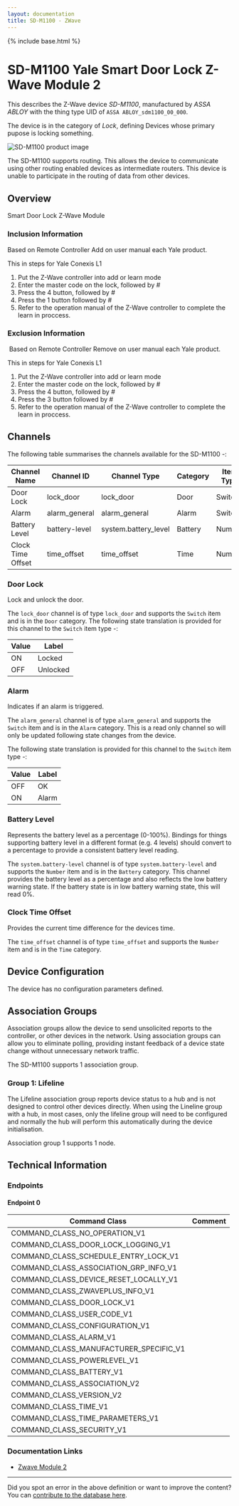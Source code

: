 ```yaml
---
layout: documentation
title: SD-M1100 - ZWave
---
```


{% include base.html %}

# SD-M1100 Yale Smart Door Lock Z-Wave Module 2
This describes the Z-Wave device *SD-M1100*, manufactured by *ASSA ABLOY* with the thing type UID of ```ASSA ABLOY_sdm1100_00_000```.

The device is in the category of *Lock*, defining Devices whose primary pupose is locking something.

![SD-M1100 product image](https://opensmarthouse.org/assets/zwave/attachments/1141/Zwave-Module-2.jpg)


The SD-M1100 supports routing. This allows the device to communicate using other routing enabled devices as intermediate routers.  This device is unable to participate in the routing of data from other devices.

## Overview

Smart Door Lock Z-Wave Module

### Inclusion Information

Based on Remote Controller Add on user manual each Yale product.

This in steps for Yale Conexis L1

  1. Put the Z-Wave controller into add or learn mode
  2. Enter the master code on the lock, followed by #
  3. Press the 4 button, followed by #
  4. Press the 1 button followed by #
  5. Refer to the operation manual of the Z-Wave controller to complete the learn in proccess.

### Exclusion Information

 Based on Remote Controller Remove on user manual each Yale product.

This in steps for Yale Conexis L1

  1. Put the Z-Wave controller into add or learn mode
  2. Enter the master code on the lock, followed by #
  3. Press the 4 button, followed by #
  4. Press the 3 button followed by #
  5. Refer to the operation manual of the Z-Wave controller to complete the learn in proccess.

## Channels

The following table summarises the channels available for the SD-M1100 -:

| Channel Name | Channel ID | Channel Type | Category | Item Type |
|--------------|------------|--------------|----------|-----------|
| Door Lock | lock_door | lock_door | Door | Switch | 
| Alarm | alarm_general | alarm_general | Alarm | Switch | 
| Battery Level | battery-level | system.battery_level | Battery | Number |
| Clock Time Offset | time_offset | time_offset | Time | Number | 

### Door Lock
Lock and unlock the door.

The ```lock_door``` channel is of type ```lock_door``` and supports the ```Switch``` item and is in the ```Door``` category.
The following state translation is provided for this channel to the ```Switch``` item type -:

| Value | Label     |
|-------|-----------|
| ON | Locked |
| OFF | Unlocked |

### Alarm
Indicates if an alarm is triggered.

The ```alarm_general``` channel is of type ```alarm_general``` and supports the ```Switch``` item and is in the ```Alarm``` category. This is a read only channel so will only be updated following state changes from the device.

The following state translation is provided for this channel to the ```Switch``` item type -:

| Value | Label     |
|-------|-----------|
| OFF | OK |
| ON | Alarm |

### Battery Level
Represents the battery level as a percentage (0-100%). Bindings for things supporting battery level in a different format (e.g. 4 levels) should convert to a percentage to provide a consistent battery level reading.

The ```system.battery-level``` channel is of type ```system.battery-level``` and supports the ```Number``` item and is in the ```Battery``` category.
This channel provides the battery level as a percentage and also reflects the low battery warning state. If the battery state is in low battery warning state, this will read 0%.
### Clock Time Offset
Provides the current time difference for the devices time.

The ```time_offset``` channel is of type ```time_offset``` and supports the ```Number``` item and is in the ```Time``` category.



## Device Configuration

The device has no configuration parameters defined.

## Association Groups

Association groups allow the device to send unsolicited reports to the controller, or other devices in the network. Using association groups can allow you to eliminate polling, providing instant feedback of a device state change without unnecessary network traffic.

The SD-M1100 supports 1 association group.

### Group 1: Lifeline

The Lifeline association group reports device status to a hub and is not designed to control other devices directly. When using the Lineline group with a hub, in most cases, only the lifeline group will need to be configured and normally the hub will perform this automatically during the device initialisation.

Association group 1 supports 1 node.

## Technical Information

### Endpoints

#### Endpoint 0

| Command Class | Comment |
|---------------|---------|
| COMMAND_CLASS_NO_OPERATION_V1| |
| COMMAND_CLASS_DOOR_LOCK_LOGGING_V1| |
| COMMAND_CLASS_SCHEDULE_ENTRY_LOCK_V1| |
| COMMAND_CLASS_ASSOCIATION_GRP_INFO_V1| |
| COMMAND_CLASS_DEVICE_RESET_LOCALLY_V1| |
| COMMAND_CLASS_ZWAVEPLUS_INFO_V1| |
| COMMAND_CLASS_DOOR_LOCK_V1| |
| COMMAND_CLASS_USER_CODE_V1| |
| COMMAND_CLASS_CONFIGURATION_V1| |
| COMMAND_CLASS_ALARM_V1| |
| COMMAND_CLASS_MANUFACTURER_SPECIFIC_V1| |
| COMMAND_CLASS_POWERLEVEL_V1| |
| COMMAND_CLASS_BATTERY_V1| |
| COMMAND_CLASS_ASSOCIATION_V2| |
| COMMAND_CLASS_VERSION_V2| |
| COMMAND_CLASS_TIME_V1| |
| COMMAND_CLASS_TIME_PARAMETERS_V1| |
| COMMAND_CLASS_SECURITY_V1| |

### Documentation Links

* [Zwave Module 2](https://www.opensmarthouse.org/zwavedatabase/1141/Zwave-Module-2.pdf)

---

Did you spot an error in the above definition or want to improve the content?
You can [contribute to the database here](https://www.opensmarthouse.org/zwavedatabase/1141).
